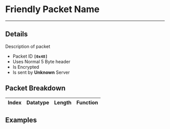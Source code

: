 # Friendly Packet Name #

---


## Details ##

Description of packet
  * Packet ID **`[0x48]`**
  * Uses Normal 5 Byte header
  * Is Encrypted
  * Is sent by **Unknown** Server

## Packet Breakdown ##
| Index | Datatype | Length | Function |
|:------|:---------|:-------|:---------|

## Examples ##